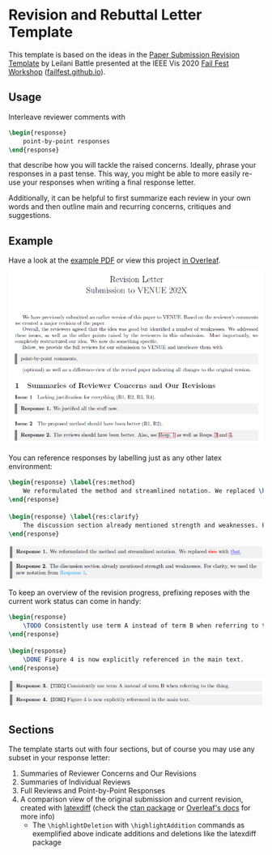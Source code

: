 # Revision and Rebuttal Letter Template

This template is based on the ideas in the [Paper Submission Revision Template](https://docs.google.com/document/d/1Vef5VaW1j_vtg5z9lWJo4aKgzM0hUe3UnfBdY6-_1DM/edit) by Leilani Battle presented at the IEEE Vis 2020 [Fail Fest Workshop](https://virtual.ieeevis.org/year/2020/session_w-failfest.html) ([failfest.github.io](https://failfest.github.io/)).
<!-- Archive link for the Paper Submission Revision Template: https://web.archive.org/web/20210216160619/https://docs.google.com/document/d/1Vef5VaW1j_vtg5z9lWJo4aKgzM0hUe3UnfBdY6-_1DM/edit -->

## Usage
Interleave reviewer comments with
``` latex
\begin{response}
    point-by-point responses
\end{response}
```
that describe how you will tackle the raised concerns.
Ideally, phrase your responses in a past tense.
This way, you might be able to more easily re-use your responses when writing a final response letter.

Additionally, it can be helpful to first summarize each review in your own words and then outline main and recurring concerns, critiques and suggestions.


## Example
Have a look at the [example PDF](example/Revision_Rebuttal_Letter_Template.pdf) or view this project [in Overleaf](https://www.overleaf.com/read/wxwnzwjycrpd#c1c24c).

![Example PDF start](example/example_start.png)

You can reference responses by labelling just as any other latex environment:

```latex
\begin{response} \label{res:method}
    We reformulated the method and streamlined notation. We replaced \highlightDeletion{this} with \highlightAddition{that}.
\end{response}

\begin{response} \label{res:clarify}
    The discussion section already mentioned strength and weaknesses. For clarity, we used the new notation from \autoref{res:method}.
\end{response}
```

![Example response referencing](example/responses_label.png)

To keep an overview of the revision progress, prefixing reposes with the current work status can come in handy:

```latex
\begin{response}
    \TODO Consistently use term A instead of term B when referring to the thing.
\end{response}

\begin{response}
    \DONE Figure 4 is now explicitly referenced in the main text.
\end{response}
```

![Example todo and done](example/responses_todo.png)

## Sections

The template starts out with four sections, but of course you may use any subset in your response letter: 

1. Summaries of Reviewer Concerns and Our Revisions
2. Summaries of Individual Reviews
3. Full Reviews and Point-by-Point Responses
4. A comparison view of the original submission and current revision, created with [latexdiff](https://github.com/ftilmann/latexdiff/) (check the [ctan package](https://ctan.org/pkg/latexdiff) or [Overleaf's docs](https://www.overleaf.com/learn/latex/Articles/Using_Latexdiff_For_Marking_Changes_To_Tex_Documents) for more info)
   - The `\highlightDeletion` with `\highlightAddition` commands as exemplified above indicate additions and deletions like the latexdiff package
